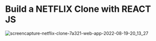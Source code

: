 # Build a NETFLIX Clone with REACT JS

![screencapture-netflix-clone-7a321-web-app-2022-08-19-20_13_27](https://user-images.githubusercontent.com/90088021/185651125-9bbf1dfb-406f-42c4-9ccf-43032b0b640b.png)

